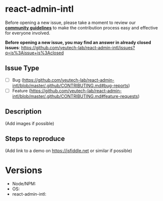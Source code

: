 # react-admin-intl

Before opening a new issue, please take a moment to review our [**community guidelines**](https://github.com/yeutech-lab/react-admin-intl/blob/master/.github/CONTRIBUTING.md) to make the contribution process easy and effective for everyone involved.

**Before opening a new issue, you may find an answer in already closed issues**:
https://github.com/yeutech-lab/react-admin-intl/issues?q=is%3Aissue+is%3Aclosed

## Issue Type

- [ ] Bug (https://github.com/yeutech-lab/react-admin-intl/blob/master/.github/CONTRIBUTING.md#bug-reports)
- [ ] Feature (https://github.com/yeutech-lab/react-admin-intl/blob/master/.github/CONTRIBUTING.md#feature-requests)

## Description

(Add images if possible)

## Steps to reproduce

(Add link to a demo on https://jsfiddle.net or similar if possible)

# Versions

- Node/NPM:
- OS:
- react-admin-intl:

